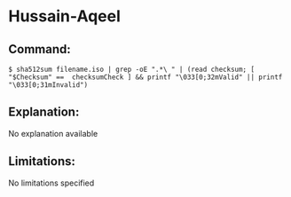 # Hussain-Aqeel

## Command:
```
$ sha512sum filename.iso | grep -oE ".*\ " | (read checksum; [ "$Checksum" ==  checksumCheck ] && printf "\033[0;32mValid" || printf "\033[0;31mInvalid")
```

## Explanation:
No explanation available

## Limitations:
No limitations specified

